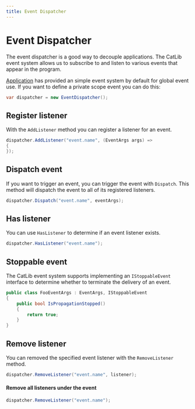 ```yaml
---
title: Event Dispatcher
---
```


# Event Dispatcher

The event dispatcher is a good way to decouple applications. The CatLib event system allows us to subscribe to and listen to various events that appear in the program.

[Application](../architecture/application.html) has provided an simple event system by default for global event use. If you want to define a private scope event you can do this:

``` csharp
var dispatcher = new EventDispatcher();
```

## Register listener

With the `AddListener` method you can register a listener for an event.

``` csharp
dispatcher.AddListener("event.name", (EventArgs args) =>
{
});
```

## Dispatch event

If you want to trigger an event, you can trigger the event with `Dispatch`. This method will dispatch the event to all of its registered listeners.

``` csharp
dispatcher.Dispatch("event.name", eventArgs);
```

## Has listener

You can use `HasListener` to determine if an event listener exists.

``` csharp
dispatcher.HasListener("event.name");
```

## Stoppable event

The CatLib event system supports implementing an `IStoppableEvent` interface to determine whether to terminate the delivery of an event.

``` csharp
public class FooEventArgs : EventArgs, IStoppableEvent
{
    public bool IsPropagationStopped()
    {
        return true;
    }
}
```

## Remove listener

You can removed the specified event listener with the `RemoveListener` method.

``` csharp
dispatcher.RemoveListener("event.name", listener);
```

#### Remove all listeners under the event

```csharp
dispatcher.RemoveListener("event.name");
```